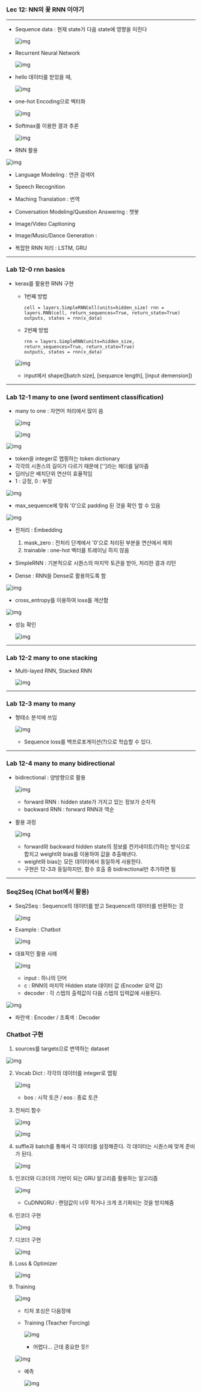 ### Lec 12: NN의 꽃 RNN 이야기

---

- Sequence data : 현재 state가 다음 state에 영향을 미친다

  ![img](../resources/img/0603/img1.png)

- Recurrent Neural Network

  ![img](../resources/img/0603/img2.png)

- hello 데이터를 받았을 때,

  ![img](../resources/img/0603/img3.png)

- one-hot Encoding으로 벡터화

  ![img](../resources/img/0603/img4.png)

- Softmax를 이용한 결과 추론 

  ![img](../resources/img/0603/img5.png)

-  RNN 활용

  ![img](../resources/img/0603/img6.png)

  - Language Modeling : 연관 검색어
  - Speech Recognition 
  - Maching Translation : 번역 
  - Conversation Modeling/Question Answering : 챗봇
  - Image/Video Captioning 
  - Image/Music/Dance Generation :

- 복잡한 RNN 처리 : LSTM, GRU

---

### Lab 12-0 rnn basics

- keras를 활용한 RNN 구현

  - 1번째 방법

    ```
    cell = layers.SimpleRNNCell(units=hidden_size) rnn = layers.RNN(cell, return_sequences=True, return_state=True)
    outputs, states = rnn(x_data)
    ```

  - 2번째 방법

    ```
    rnn = layers.SimpleRNN(units=hidden_size, return_sequences=True, return_state=True) 
    outputs, states = rnn(x_data)
    ```

  ![img](../resources/img/0603/img7.png)

  - input에서 shape([batch size], [sequance length], [input demension])

---

### Lab 12-1 many to one (word sentiment classification)

- many to one : 자연어 처리에서 많이 씀

  ![img](../resources/img/0603/img8.png)

  ![img](../resources/img/0603/img9.png)

![img](../resources/img/0603/img10.png)

- token을 integer로 맵핑하는 token dictionary
- 각각의 시퀀스의 길이가 다르기 때문에 ['<pad>']라는 헤더를 달아줌
- 딥러닝은 배치단위 연산이 효율적임
- 1 : 긍정, 0 : 부정

![img](../resources/img/0603/img11.png)

- max_sequence에 맞춰 '0'으로 padding 된 것을 확인 할 수 있음

![img](../resources/img/0603/img12.png)

- 전처리 : Embedding
  1. mask_zero : 전처리 단계에서 '0'으로 처리된 부분을 연산에서 제외
  2. trainable : one-hot 벡터를 트레이닝 하지 않음

- SimpleRNN : 기본적으로 시퀀스의 마지막 토큰을 받아, 처리한 결과 리턴
- Dense : RNN을 Dense로 활용하도록 함

![img](../resources/img/0603/img13.png)

- cross_entropy를 이용하여 loss를 계산함

![img](../resources/img/0603/img14.png)

- 성능 확인

  ![img](../resources/img/0603/img15.png)

---

### Lab 12-2 many to one stacking

- Multi-layed RNN, Stacked RNN

  ![img](../resources/img/0603/img16.png)

---

### Lab 12-3 many to many

- 형태소 분석에 쓰임

  ![img](../resources/img/0603/img17.png)

  - Sequence loss를 백프로포게이션(?)으로 학습할 수 있다.

---

### Lab 12-4 many to many bidirectional

- bidirectional : 양방향으로 활용

  ![img](../resources/img/0604/img1.png)
  - forward RNN : hidden state가 가지고 있는 정보가 순차적
  - backward RNN :  forward RNN과 역순

- 활용 과정

  ![img](../resources/img/0604/img2.png)

  - forward와 backward hidden state의 정보를 컨키네이트(?)하는 방식으로 합치고 weight와 bias를 이용하여 값을 추출해낸다.
  - weight와 bias는 모든 데이터에서 동일하게 사용한다.
  - 구현은 12-3과 동일하지만, 함수 호출 중 bidirectional만 추가하면 됨

---

### Seq2Seq (Chat bot에서 활용)

- Seq2Seq : Sequence의 데이터를 받고 Sequence의 데이터를 반환하는 것

  ![img](../resources/img/0604/img3.png)

- Example : Chatbot

  ![img](../resources/img/0604/img4.png)

- 대표적인 활용 사례

  ![img](../resources/img/0604/img5.png)

  - input : 하나의 단어
  - c : RNN의 마지막 Hidden state 데이터 값 (Encoder 요약 값)
  - decoder : 각 스텝의 출력값이 다음 스텝의 입력값에 사용된다.

![img](../resources/img/0604/img6.png)

- 파란색 : Encoder / 초록색 : Decoder

### Chatbot 구현

1. sources를 targets으로 번역하는 dataset

![img](../resources/img/0604/img7.png)

2. Vocab Dict : 각각의 데이터를 integer로 맵핑

   ![img](../resources/img/0604/img8.png)

   - bos : 시작 토큰 / eos : 종료 토큰

3. 전처리 함수

   ![img](../resources/img/0604/img9.png)

   ![img](../resources/img/0604/img10.png)

4. suffle과 batch를 통해서 각 데이터를 설정해준다. 각 데이터는 시퀀스에 맞게 준비가 된다.

   ![img](../resources/img/0604/img11.png)

5. 인코더와 디코더의 기반이 되는 GRU 알고리즘 활용하는 알고리즘

   ![img](../resources/img/0604/img12.png)

   - CuDNNGRU : 랜덤값이 너무 작거나 크게 초기화되는 것을 방지해줌

6. 인코더 구현

   ![img](../resources/img/0604/img13.png)

7. 디코더 구현

   ![img](../resources/img/0604/img14.png)

8. Loss & Optimizer

   ![img](../resources/img/0604/img15.png)

9. Training

   ![img](../resources/img/0604/img16.png)

   - 티처 포싱은 다음장에

   - Training (Teacher Forcing)

     ![img](../resources/img/0604/img18.png)

     - 어렵다... 근데 중요한 듯!!

   ![img](../resources/img/0604/img19.png)

   - 예측

     ![img](../resources/img/0604/img21.png)

     

     

     

     

     

 













